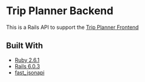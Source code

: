 # Trip Planner Backend

This is a Rails API to support the [Trip Planner Frontend](https://github.com/lushiyun/trip-planner-frontend)


## Built With

  - [Ruby 2.6.1](https://www.ruby-lang.org/en/news/2019/01/30/ruby-2-6-1-released/)
  - [Rails 6.0.3](https://weblog.rubyonrails.org/2020/6/17/Rails-6-0-3-2-has-been-released/)
  - [fast_jsonapi](https://github.com/Netflix/fast_jsonapi)